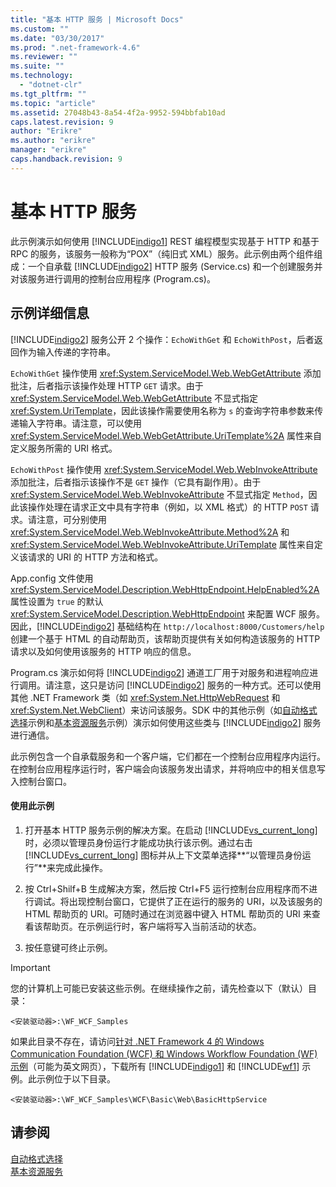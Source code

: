 ```yaml
---
title: "基本 HTTP 服务 | Microsoft Docs"
ms.custom: ""
ms.date: "03/30/2017"
ms.prod: ".net-framework-4.6"
ms.reviewer: ""
ms.suite: ""
ms.technology: 
  - "dotnet-clr"
ms.tgt_pltfrm: ""
ms.topic: "article"
ms.assetid: 27048b43-8a54-4f2a-9952-594bbfab10ad
caps.latest.revision: 9
author: "Erikre"
ms.author: "erikre"
manager: "erikre"
caps.handback.revision: 9
---
```

# 基本 HTTP 服务
此示例演示如何使用 [!INCLUDE[indigo1](../../../../includes/indigo1-md.md)] REST 编程模型实现基于 HTTP 和基于 RPC 的服务，该服务一般称为“POX”（纯旧式 XML）服务。此示例由两个组件组成：一个自承载 [!INCLUDE[indigo2](../../../../includes/indigo2-md.md)] HTTP 服务 \(Service.cs\) 和一个创建服务并对该服务进行调用的控制台应用程序 \(Program.cs\)。  
  
## 示例详细信息  
 [!INCLUDE[indigo2](../../../../includes/indigo2-md.md)] 服务公开 2 个操作：`EchoWithGet` 和 `EchoWithPost`，后者返回作为输入传递的字符串。  
  
 `EchoWithGet` 操作使用 <xref:System.ServiceModel.Web.WebGetAttribute> 添加批注，后者指示该操作处理 HTTP `GET` 请求。由于 <xref:System.ServiceModel.Web.WebGetAttribute> 不显式指定 <xref:System.UriTemplate>，因此该操作需要使用名称为 `s` 的查询字符串参数来传递输入字符串。请注意，可以使用 <xref:System.ServiceModel.Web.WebGetAttribute.UriTemplate%2A> 属性来自定义服务所需的 URI 格式。  
  
 `EchoWithPost` 操作使用 <xref:System.ServiceModel.Web.WebInvokeAttribute> 添加批注，后者指示该操作不是 `GET` 操作（它具有副作用）。由于 <xref:System.ServiceModel.Web.WebInvokeAttribute> 不显式指定 `Method`，因此该操作处理在请求正文中具有字符串（例如，以 XML 格式）的 HTTP `POST` 请求。请注意，可分别使用 <xref:System.ServiceModel.Web.WebInvokeAttribute.Method%2A> 和 <xref:System.ServiceModel.Web.WebInvokeAttribute.UriTemplate> 属性来自定义该请求的 URI 的 HTTP 方法和格式。  
  
 App.config 文件使用 <xref:System.ServiceModel.Description.WebHttpEndpoint.HelpEnabled%2A> 属性设置为 `true` 的默认 <xref:System.ServiceModel.Description.WebHttpEndpoint> 来配置 WCF 服务。因此，[!INCLUDE[indigo2](../../../../includes/indigo2-md.md)] 基础结构在 `http://localhost:8000/Customers/help` 创建一个基于 HTML 的自动帮助页，该帮助页提供有关如何构造该服务的 HTTP 请求以及如何使用该服务的 HTTP 响应的信息。  
  
 Program.cs 演示如何将 [!INCLUDE[indigo2](../../../../includes/indigo2-md.md)] 通道工厂用于对服务和进程响应进行调用。请注意，这只是访问 [!INCLUDE[indigo2](../../../../includes/indigo2-md.md)] 服务的一种方式。还可以使用其他 .NET Framework 类（如 <xref:System.Net.HttpWebRequest> 和 <xref:System.Net.WebClient>）来访问该服务。SDK 中的其他示例（如[自动格式选择](../../../../docs/framework/wcf/samples/automatic-format-selection.md)示例和[基本资源服务](../../../../docs/framework/wcf/samples/basic-resource-service.md)示例）演示如何使用这些类与 [!INCLUDE[indigo2](../../../../includes/indigo2-md.md)] 服务进行通信。  
  
 此示例包含一个自承载服务和一个客户端，它们都在一个控制台应用程序内运行。在控制台应用程序运行时，客户端会向该服务发出请求，并将响应中的相关信息写入控制台窗口。  
  
#### 使用此示例  
  
1.  打开基本 HTTP 服务示例的解决方案。在启动 [!INCLUDE[vs_current_long](../../../../includes/vs-current-long-md.md)] 时，必须以管理员身份运行才能成功执行该示例。通过右击 [!INCLUDE[vs_current_long](../../../../includes/vs-current-long-md.md)] 图标并从上下文菜单选择**“以管理员身份运行”**来完成此操作。  
  
2.  按 Ctrl\+Shilf\+B 生成解决方案，然后按 Ctrl\+F5 运行控制台应用程序而不进行调试。将出现控制台窗口，它提供了正在运行的服务的 URI，以及该服务的 HTML 帮助页的 URI。可随时通过在浏览器中键入 HTML 帮助页的 URI 来查看该帮助页。在示例运行时，客户端将写入当前活动的状态。  
  
3.  按任意键可终止示例。  
  
> [!IMPORTANT]
>  您的计算机上可能已安装这些示例。在继续操作之前，请先检查以下（默认）目录：  
>   
>  `<安装驱动器>:\WF_WCF_Samples`  
>   
>  如果此目录不存在，请访问[针对 .NET Framework 4 的 Windows Communication Foundation \(WCF\) 和 Windows Workflow Foundation \(WF\) 示例](http://go.microsoft.com/fwlink/?LinkId=150780)（可能为英文网页），下载所有 [!INCLUDE[indigo1](../../../../includes/indigo1-md.md)] 和 [!INCLUDE[wf1](../../../../includes/wf1-md.md)] 示例。此示例位于以下目录。  
>   
>  `<安装驱动器>:\WF_WCF_Samples\WCF\Basic\Web\BasicHttpService`  
  
## 请参阅  
 [自动格式选择](../../../../docs/framework/wcf/samples/automatic-format-selection.md)   
 [基本资源服务](../../../../docs/framework/wcf/samples/basic-resource-service.md)